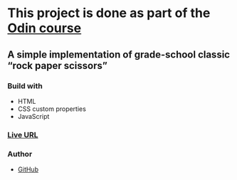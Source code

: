 # This project is done as part of the [Odin course](https://www.theodinproject.com/dashboard)

## A simple implementation of grade-school classic “rock paper scissors”

### Build with

- HTML
- CSS custom properties
- JavaScript

### [Live URL](https://saba-bar95.github.io/rock-paper-scissors/)

### Author

- [GitHub](https://github.com/saba-bar95)
